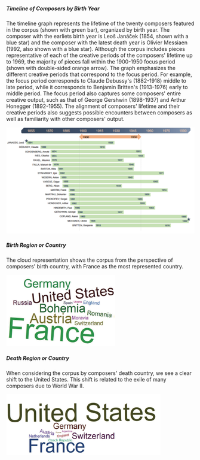 
<script>
// vim: ts=3:nowrap
</script>

<div class="card mb-3">
	<div class="row g-0">
		<div class="col-md-12">
			<div class="card-body">
				<h5 class="category mb-2 card-title">Timeline of Composers by Birth Year</h5>
				<p class="card-text">The timeline graph represents the lifetime of the twenty composers featured in the corpus (shown with green bar), organized by birth year. The composer with the earliets birth year is Leoš Janáček (1854, shown with a blue star) and the composer with the latest death year is Olivier Messiaen (1992, also shown with a blue star). Although the corpus includes pieces representative of each of the creative periods of the composers' lifetime up to 1969, the majority of pieces fall within the 1900-1950 focus period (shown with double-sided orange arrow). The graph emphasizes the different creative periods that correspond to the focus period. For example, the focus period corresponds to Claude Debussy's (1882-1918) middle to late period, while it corresponds to Benjamin Britten's (1913-1976) early to middle period. The focus period also captures some composers' entire creative output, such as that of George Gershwin (1898-1937) and Arthur Honegger (1892-1955). The alignment of composers' lifetime and their creative periods also suggests possible encounters between composers as well as familiarity with other composers' output.</p>
			</div>
		</div>
		<div class="col-md-12">
			<img src="Timeline_of_Composers_by_Birth_Year_graph.png" class="img-fluid rounded-start" alt="Timeline of Composers by Birth Year">
		</div>
	</div>
</div>

<div class="card mb-3">
	<div class="row g-0">
		<div class="col-md-6">
			<div class="card-body">
				<h5 class="category mb-2 card-title">Birth Region or Country</h5>
				<p class="card-text">The cloud representation shows the corpus from the perspective of composers' birth country, with France as the most represented country.</p>
			</div>
		</div>
		<div class="col-md-6">
			<img src="Birth_Region_or_Country.png" class="img-fluid rounded-start" alt="Birth Region or Country">
		</div>		
	</div>
</div>

<div class="card mb-3">
	<div class="row g-0">
		<div class="col-md-6">
			<div class="card-body">
				<h5 class="category mb-2 card-title">Death Region or Country</h5>
				<p class="card-text">When considering the corpus by composers' death country, we see a clear shift to the United States. This shift is related to the exile of many composers due to World War II.</p>
			</div>
		</div>
		<div class="col-md-6">
			<img src="Death_Region_or_Country.png" class="img-fluid rounded-start" alt="Death Region or Country">
		</div>
	</div>
</div>



